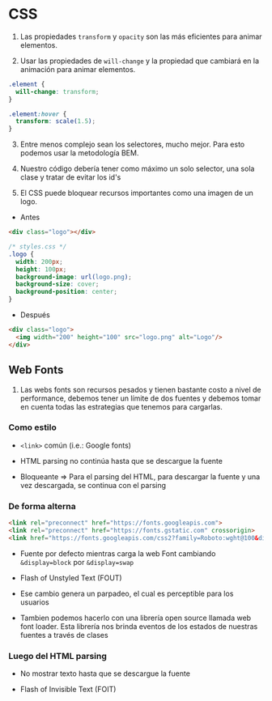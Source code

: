 # CSS

1. Las propiedades `transform` y `opacity` son las más eficientes para animar elementos.

2. Usar las propiedades de `will-change` y la propiedad que cambiará en la animación para animar elementos.

```css
.element {
  will-change: transform;
}

.element:hover {
  transform: scale(1.5);
}
```

3. Entre menos complejo sean los selectores, mucho mejor. Para esto podemos usar la metodología BEM.

4. Nuestro código debería tener como máximo un solo selector, una sola clase y tratar de evitar los id's

5. El CSS puede bloquear recursos importantes como una imagen de un logo.

* Antes

```html
<div class="logo"></div>
```

```css
/* styles.css */
.logo {
  width: 200px;
  height: 100px;
  background-image: url(logo.png);
  background-size: cover;
  background-position: center;
}
```

* Después

```html
<div class="logo">
  <img width="200" height="100" src="logo.png" alt="Logo"/>
</div>
```

## Web Fonts

1. Las webs fonts son recursos pesados y tienen bastante costo a nivel de performance, debemos tener un límite de dos fuentes y debemos tomar en cuenta todas las estrategias que tenemos para cargarlas.

### Como estilo

* `<link>` común (i.e.: Google fonts)

* HTML parsing no continúa hasta que se descargue la fuente

* Bloqueante ⇒ Para el parsing del HTML, para descargar la fuente y una vez descargada, se continua con el parsing

### De forma alterna

```html
<link rel="preconnect" href="https://fonts.googleapis.com">
<link rel="preconnect" href="https://fonts.gstatic.com" crossorigin>
<link href="https://fonts.googleapis.com/css2?family=Roboto:wght@100&display=block" rel="stylesheet">
```

* Fuente por defecto mientras carga la web Font cambiando `&display=block` por `&display=swap`

* Flash of Unstyled Text (FOUT)

* Ese cambio genera un parpadeo, el cual es perceptible para los usuarios

* Tambien podemos hacerlo con una librería open source llamada web font loader.
Esta librería nos brinda eventos de los estados de nuestras fuentes a través de clases

### Luego del HTML parsing

* No mostrar texto hasta que se descargue la fuente

* Flash of Invisible Text (FOIT)

